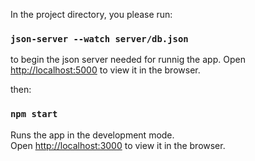 In the project directory, you please run:

### `json-server --watch server/db.json`

to begin the json server needed for runnig the app.
Open [http://localhost:5000](http://localhost:5000) to view it in the browser.

then:

### `npm start`

Runs the app in the development mode.\
Open [http://localhost:3000](http://localhost:3000) to view it in the browser.
